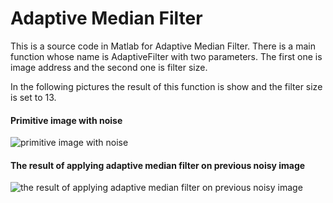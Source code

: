 # Adaptive Median Filter
This is a source code in Matlab for Adaptive Median Filter. There is a main function whose name is AdaptiveFilter with two parameters. 
The first one is image address and the second one is filter size.

In the following pictures the result of this function is show and the filter size is set to 13.

#### Primitive image with noise

![primitive image with noise](https://user-images.githubusercontent.com/15813546/31782356-873413f4-b507-11e7-8c72-b5ffed70b9d2.png)

#### The result of applying adaptive median filter on previous noisy image

![the result of applying adaptive median filter on previous noisy image](https://user-images.githubusercontent.com/15813546/31782357-875cbd7c-b507-11e7-9561-f5fd066e2384.png)
